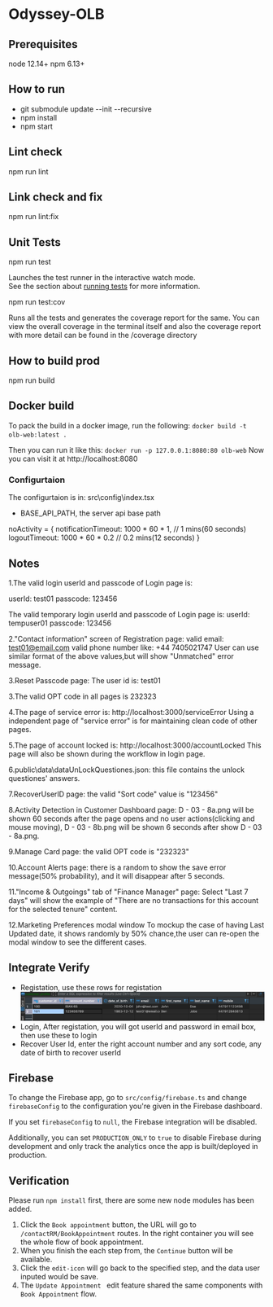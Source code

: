 # Odyssey-OLB

## Prerequisites
node 12.14+
npm 6.13+

## How to run
- git submodule update --init --recursive
- npm install
- npm start

## Lint check
npm run lint

## Link check and fix
npm run lint:fix

## Unit Tests

npm run test

Launches the test runner in the interactive watch mode.<br />
See the section about [running tests](https://facebook.github.io/create-react-app/docs/running-tests) for more information.

npm run test:cov

Runs all the tests and generates the coverage report for the same. You can view the overall coverage in the terminal itself and also the coverage report with more detail can be found in the /coverage directory

## How to build prod
npm run build

## Docker build
To pack the build in a docker image, run the following:
`docker build -t olb-web:latest .`

Then you can run it like this:
`docker run -p 127.0.0.1:8080:80 olb-web`
Now you can visit it at http://localhost:8080

### Configurtaion

The configurtaion is in:
src\config\index.tsx

- BASE_API_PATH, the server api base path

noActivity = {
  notificationTimeout: 1000 * 60 * 1, // 1 mins(60 seconds)
  logoutTimeout: 1000 * 60 * 0.2 // 0.2 mins(12 seconds)
}



## Notes

1.The valid login userId and passcode of Login page is:

  userId: test01
  passcode: 123456

  The valid temporary login userId and passcode of Login page is:
  userId: tempuser01
  passcode: 123456

2."Contact information" screen of Registration page:
  valid email: test01@email.com
  valid phone number like: +44 7405021747
User can use similar format of the above values,but will show "Unmatched" error message.

3.Reset Passcode page:
The user id is: test01

3.The valid OPT code in all pages is 232323

4.The page of service error is:
http://localhost:3000/serviceError
Using a independent page of "service error" is for maintaining clean code of other pages.

5.The page of account locked is:
http://localhost:3000/accountLocked
This page will also be shown during the workflow in login page.

6.public\data\dataUnLockQuestiones.json:
this file contains the unlock questiones' answers.

7.RecoverUserID page:
the valid "Sort code" value is "123456"

8.Activity Detection in Customer Dashboard page:
D - 03 - 8a.png will be shown 60 seconds after the page opens and no user actions(clicking and mouse moving),
D - 03 - 8b.png will be shown 6 seconds after show D - 03 - 8a.png.

9.Manage Card page:
the valid OPT code is "232323"

10.Account Alerts page:
there is a random to show the save error message(50% probability),
and it will disappear after 5 seconds.

11."Income & Outgoings" tab of "Finance Manager" page:
Select "Last 7 days" will show the example of "There are no transactions for this account for the selected tenure" content.

12.Marketing Preferences modal window
To mockup the case of having Last Updated date,
it shows randomly by 50% chance,the user can re-open the modal window to see the different cases.

## Integrate Verify

- Registation, use these rows for registation ![user-register](./i/user-register.jpg)
- Login, After registation, you will got userId and password in email box, then use these to login
- Recover User Id,  enter the right account number and any sort code, any date of birth to recover userId

## Firebase

To change the Firebase app, go to `src/config/firebase.ts` and change `firebaseConfig` to the configuration you're given in the Firebase dashboard.

If you set `firebaseConfig` to `null`, the Firebase integration will be disabled.

Additionally, you can set `PRODUCTION_ONLY` to `true` to disable Firebase during development and only track the analytics once the app is built/deployed in production.


## Verification
Please run `npm install` first, there are some new node modules has been added.
1. Click the `Book appointment` button, the URL will go to `/contactRM/BookAppointment` routes. In the right container you will see the whole flow of book appointment.
2. When you finish the each step from, the `Continue` button will be available.
3. Click the `edit-icon` will go back to the specified step, and the data user inputed would be save.
4. The `Update Appointment ` edit feature shared the same components with `Book Appointment` flow.
